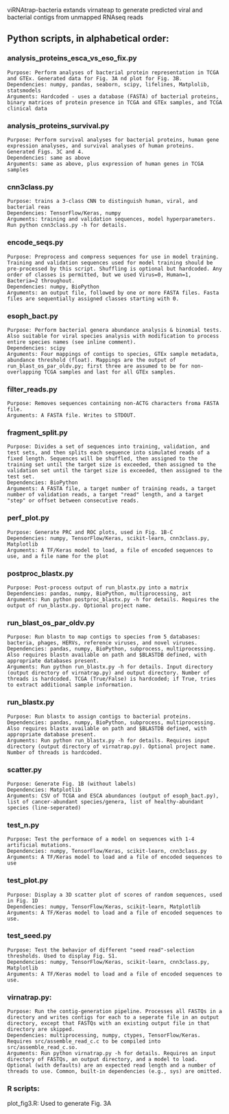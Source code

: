 viRNAtrap-bacteria extands virnateap to generate predicted viral and bacterial contigs from unmapped RNAseq reads

## Python scripts, in alphabetical order:
### analysis_proteins_esca_vs_eso_fix.py
	Purpose: Perform analyses of bacterial protein representation in TCGA and GTEx. Generated data for Fig. 3A nd plot for Fig. 3B.
	Dependencies: numpy, pandas, seaborn, scipy, lifelines, Matplolib, statsmodels
	Arguments: Hardcoded - uses a database (FASTA) of bacterial proteins, binary matrices of protein presence in TCGA and GTEx samples, and TCGA clinical data
### analysis_proteins_survival.py
	Purpose: Perform survival analyses for bacterial proteins, human gene expression analyses, and survival analyses of human proteins. Generated Figs. 3C and 4.
	Dependencies: same as above
	Arguments: same as above, plus expression of human genes in TCGA samples
### cnn3class.py
	Purpose: trains a 3-class CNN to distinguish human, viral, and bacterial reas
	Dependencies: TensorFlow/Keras, numpy
	Arguments: training and validation sequences, model hyperparameters. Run python cnn3class.py -h for details.
### encode_seqs.py
	Purpose: Preprocess and compress sequences for use in model training. Training and validation sequences used for model training should be pre-processed by this script. Shuffling is optional but hardcoded. Any order of classes is permitted, but we used Virus=0, Human=1, Bacteria=2 throughout.
	Dependencies: numpy, BioPython
	Arguments: an output file, followed by one or more FASTA files. Fasta files are sequentially assigned classes starting with 0. 
### esoph_bact.py
	Purpose: Perform bacterial genera abundance analysis & binomial tests. Also suitable for viral species analysis with modification to process entire species names (see inline comment).
	Dependencies: scipy
	Arguments: Four mappings of contigs to species, GTEx sample metadata, abundance threshold (float). Mappings are the output of run_blast_os_par_oldv.py; first three are assumed to be for non-overlapping TCGA samples and last for all GTEx samples.
### filter_reads.py
	Purpose: Removes sequences containing non-ACTG characters froma FASTA file.
	Arguments: A FASTA file. Writes to STDOUT. 
### fragment_split.py
	Purpose: Divides a set of sequences into training, validation, and test sets, and then splits each sequence into simulated reads of a fixed length. Sequences will be shuffled, then assigned to the training set until the target size is exceeded, then assigned to the validation set until the target size is exceeded, then assigned to the test set. 
	Dependencies: BioPython
	Arguments: A FASTA file, a target number of training reads, a target number of validation reads, a target "read" length, and a target "step" or offset between consecutive reads.  
### perf_plot.py
	Purpose: Generate PRC and ROC plots, used in Fig. 1B-C
	Dependencies: numpy, TensorFlow/Keras, scikit-learn, cnn3class.py, Matplotlib
	Arguments: A TF/Keras model to load, a file of encoded sequences to use, and a file name for the plot
### postproc_blastx.py
	Purpose: Post-process output of run_blastx.py into a matrix
	Dependencies: pandas, numpy, BioPython, multiprocessing, ast
	Arguments: Run python postproc_blastx.py -h for details. Requires the output of run_blastx.py. Optional project name.
### run_blast_os_par_oldv.py
	Purpose: Run blastn to map contigs to species from 5 databases: bacteria, phages, HERVs, reference viruses, and novel viruses. 
	Dependencies: pandas, numpy, BioPython, subprocess, multiprocessing. Also requires blastn available on path and $BLASTDB defined, with appropriate databases present.
	Arguments: Run python run_blastx.py -h for details. Input directory (output directory of virnatrap.py) and output directory. Number of threads is hardcoded. TCGA (True/False) is hardcoded; if True, tries to extract additional sample information. 
### run_blastx.py
	Purpose: Run blastx to assign contigs to bacterial proteins.
	Dependencies: pandas, numpy, BioPython, subprocess, multiprocessing. Also requires blastx available on path and $BLASTDB defined, with appropriate database present.
	Arguments: Run python run_blastx.py -h for details. Requires input directory (output directory of virnatrap.py). Optional project name. Number of threads is hardcoded.
### scatter.py
	Purpose: Generate Fig. 1B (without labels)
	Dependencies: Matplotlib
	Arguments: CSV of TCGA and ESCA abundances (output of esoph_bact.py), list of cancer-abundant species/genera, list of healthy-abundant species (line-seperated)
### test_n.py
	Purpose: Test the performace of a model on sequences with 1-4 artificial mutations.
	Dependencies: numpy, TensorFlow/Keras, scikit-learn, cnn3class.py
	Arguments: A TF/Keras model to load and a file of encoded sequences to use
### test_plot.py
	Purpose: Display a 3D scatter plot of scores of random sequences, used in Fig. 1D
	Dependencies: numpy, TensorFlow/Keras, scikit-learn, Matplotlib
	Arguments: A TF/Keras model to load and a file of encoded sequences to use. 
### test_seed.py
	Purpose: Test the behavior of different "seed read"-selection thresholds. Used to display Fig. S1.
	Dependencies: numpy, TensorFlow/Keras, scikit-learn, cnn3class.py, Matplotlib
	Arguments: A TF/Keras model to load and a file of encoded sequences to use. 
### virnatrap.py: 
	Purpose: Run the contig-generation pipeline. Processes all FASTQs in a directory and writes contigs for each to a seperate file in an output directory, except that FASTQs with an existing output file in that directory are skipped. 
	Dependencies: multiprocessing, numpy, ctypes, TensorFlow/Keras. Requires src/assemble_read_c.c to be compiled into src/assemble_read_c.so. 
	Arguments: Run python virnatrap.py -h for details. Requires an input directory of FASTQs, an output directory, and a model to load. Optional (with defaults) are an expected read length and a number of threads to use. Common, built-in dependencies (e.g., sys) are omitted.

### R scripts:
plot_fig3.R: Used to generate Fig. 3A
